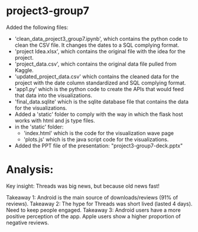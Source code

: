 # project3-group7
Added the following files:
- 'clean_data_project3_group7.ipynb', which contains the python code to clean the CSV file.  It changes the dates to a SQL complying format.
- 'project Idea.xlsx', which contains the original file with the idea for the project.
- 'project_data.csv', which contains the original data file pulled from Kaggle.
- 'updated_project_data.csv' which contains the cleaned data for the project with the date column standardized and SQL complying format.
- 'app1.py' which is the python code to create the APIs that would feed that data into the visualizations.
- 'final_data.sqlite' which is the sqlite database file that contains the data for the visualizations.
- Added a 'static' folder to comply with the way in which the flask host works with html and js type files.
- in the 'static' folder:
    - 'index.html' which is the code for the visualization wave page
    - 'plots.js' which is the java script code for the visualizations.
- Added the PPT file of the presentation: "project3-group7-deck.pptx"

#  Analysis:
Key insight: Threads was big news, but because old news fast!

Takeaway 1: Android is the main source of downloads/reviews (91% of reviews).
Takeaway 2: The hype for Threads was short lived (lasted 4 days). Need to keep people engaged.
Takeaway 3: Android users have a more positive perception of the app.  Apple users show a higher proportion of negative reviews.
